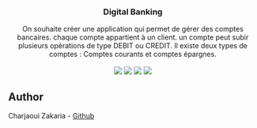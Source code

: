 <div align="center">

  <h3 align="center">Digital Banking</h3>

  <div align="center">
     On souhaite créer une application qui permet de gérer des comptes bancaires. chaque compte appartient à un client. un compte peut subir plusieurs opérations de type DEBIT ou CREDIT. Il existe deux types de comptes : Comptes courants et comptes épargnes.
  </div>

  <br/>

  <div>
    <img src="https://img.shields.io/badge/Java-007396?style=for-the-badge&logo=java&logoColor=white" />
    <img src="https://img.shields.io/badge/Spring%20Data-6DB33F?style=for-the-badge&logo=spring&logoColor=white" />
    <img src="https://img.shields.io/badge/Angular-DD0031?style=for-the-badge&logo=angular&logoColor=white" />
    <img src="https://img.shields.io/badge/JWT-000000?style=for-the-badge&logo=jsonwebtokens&logoColor=white" />
  </div>

</div>

## Author

Charjaoui Zakaria - [Github](https://github.com/Zakry27)
